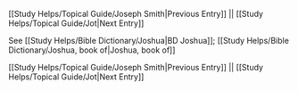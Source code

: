 [[Study Helps/Topical Guide/Joseph Smith|Previous Entry]]  ||  [[Study Helps/Topical Guide/Jot|Next Entry]]

 See [[Study Helps/Bible Dictionary/Joshua|BD Joshua]]; [[Study Helps/Bible Dictionary/Joshua, book of|Joshua, book of]]

[[Study Helps/Topical Guide/Joseph Smith|Previous Entry]]  ||  [[Study Helps/Topical Guide/Jot|Next Entry]]